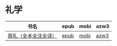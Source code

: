 # 礼学

| 书名 | epub | mobi | azw3 |
| --- | --- | --- | --- |
| [周礼（全本全注全译）](http://ct.dalanmei.com/f/31084289-572115029-9f1369) | [epub](http://ct.dalanmei.com/f/31084289-572115029-9f1369) | [mobi](http://ct.dalanmei.com/f/31084289-571710003-396b0b) | [azw3](http://ct.dalanmei.com/f/31084289-572135797-4090dc) |
